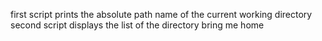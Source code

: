 first script prints the absolute path name of the current working directory
second script displays the list of the directory
bring me home

